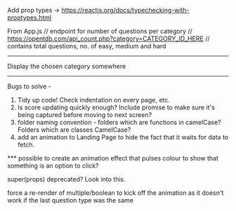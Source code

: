 Add prop types -> https://reactjs.org/docs/typechecking-with-proptypes.html

From App.js
// endpoint for number of questions per category
// https://opentdb.com/api_count.php?category=CATEGORY_ID_HERE
// contains total questions, no. of easy, medium and hard


***
  Display the chosen category somewhere
***


Bugs to solve - 

1) Tidy up code! Check indentation on every page, etc.
2) Is score updating quickly enough? Include promise to make sure it's being captured before moving to next screen?
3) folder naming convention - folders which are functions in camelCase? Folders which are classes CamelCase?
6) add an animation to Landing Page to hide the fact that it waits for data to fetch.

*** possible to create an animation effect that pulses colour to show that something is an option to click?

super(props) deprecated? Look into this.

force a re-render of multiple/boolean to kick off the animation as it doesn't work if the last question type was the same